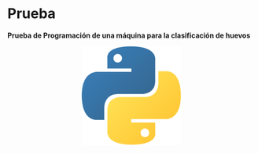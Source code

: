 # Prueba

**Prueba de Programación de una máquina para la clasificación de huevos**

<p align="center"><img width=40% src="./pictures/python_logo.png"></p>
